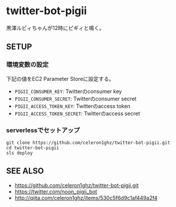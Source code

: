 # twitter-bot-pigii
黒澤ルビィちゃんが12時にピギィと鳴く。


## SETUP
### 環境変数の設定
下記の値をEC2 Parameter Storeに設定する。

 * `PIGII_CONSUMER_KEY`: Twitterのconsumer key
 * `PIGII_CONSUMER_SECRET`: Twitterのconsumer secret
 * `PIGII_ACCESS_TOKEN_KEY`: Twitterのaccess token
 * `PIGII_ACCESS_TOKEN_SECRET`: Twitterのaccess secret

### serverlessでセットアップ
```
git clone https://github.com/celeron1ghz/twitter-bot-pigii.git
cd twitter-bot-pigii
sls deploy
```


## SEE ALSO
 * https://github.com/celeron1ghz/twitter-bot-pigii.git
 * https://twitter.com/noon_pigii_bot
 * http://qiita.com/celeron1ghz/items/530c5f6d9c1af449a2f4
